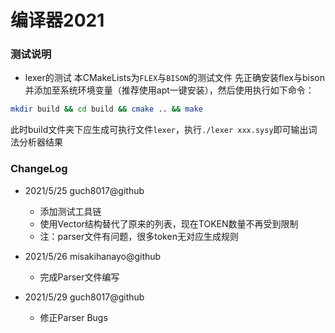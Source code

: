 # 编译器2021

### 测试说明
* lexer的测试
本CMakeLists为`FLEX`与`BISON`的测试文件
先正确安装flex与bison并添加至系统环境变量（推荐使用apt一键安装），然后使用执行如下命令：
```bash
mkdir build && cd build && cmake .. && make
```
此时build文件夹下应生成可执行文件`lexer`，执行`./lexer xxx.sysy`即可输出词法分析器结果


### ChangeLog
- 2021/5/25 guch8017@github
  * 添加测试工具链
  * 使用Vector结构替代了原来的列表，现在TOKEN数量不再受到限制
  * 注：parser文件有问题，很多token无对应生成规则

- 2021/5/26 misakihanayo@github
  * 完成Parser文件编写

- 2021/5/29 guch8017@github
  * 修正Parser Bugs
